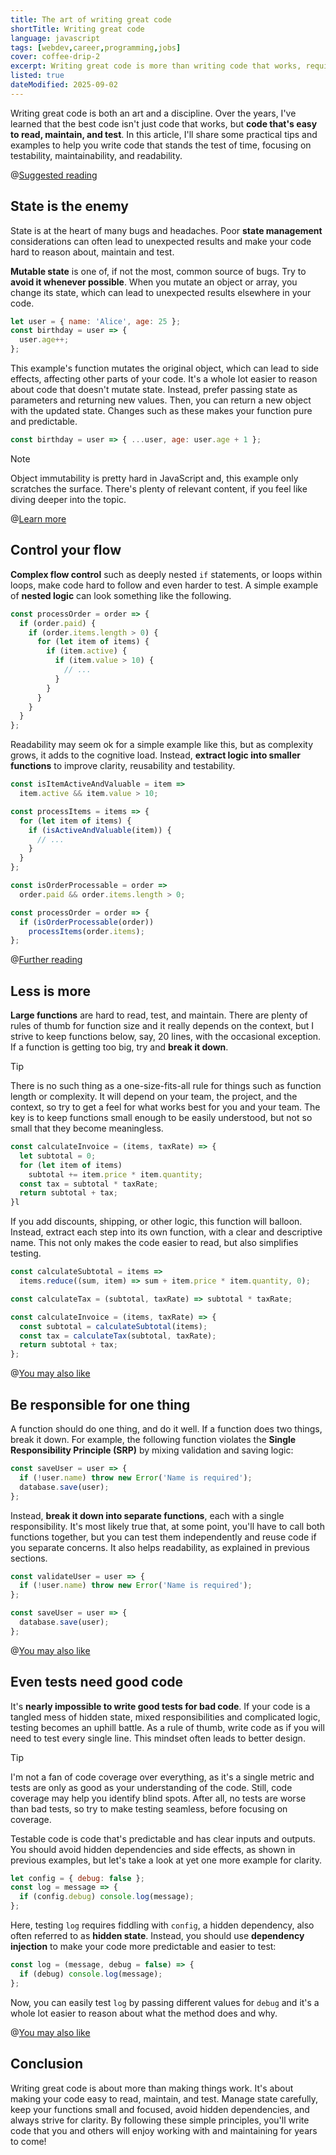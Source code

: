 ```yaml
---
title: The art of writing great code
shortTitle: Writing great code
language: javascript
tags: [webdev,career,programming,jobs]
cover: coffee-drip-2
excerpt: Writing great code is more than writing code that works, requiring discipline and a focus on testability, maintainability, and readability.
listed: true
dateModified: 2025-09-02
---
```


Writing great code is both an art and a discipline. Over the years, I've learned that the best code isn't just code that works, but **code that's easy to read, maintain, and test**. In this article, I'll share some practical tips and examples to help you write code that stands the test of time, focusing on testability, maintainability, and readability.

@[Suggested reading](/js/s/naming-conventions)

## State is the enemy

State is at the heart of many bugs and headaches. Poor **state management** considerations can often lead to unexpected results and make your code hard to reason about, maintain and test.

**Mutable state** is one of, if not the most, common source of bugs. Try to **avoid it whenever possible**. When you mutate an object or array, you change its state, which can lead to unexpected results elsewhere in your code.

```js
let user = { name: 'Alice', age: 25 };
const birthday = user => {
  user.age++;
};
```

This example's function mutates the original object, which can lead to side effects, affecting other parts of your code. It's a whole lot easier to reason about code that doesn't mutate state. Instead, prefer passing state as parameters and returning new values. Then, you can return a new object with the updated state. Changes such as these makes your function pure and predictable.

```js
const birthday = user => { ...user, age: user.age + 1 };
```

> [!NOTE]
>
> Object immutability is pretty hard in JavaScript and, this example only scratches the surface. There's plenty of relevant content, if you feel like diving deeper into the topic.

@[Learn more](/js/immutability)

## Control your flow

**Complex flow control** such as deeply nested `if` statements, or loops within loops, make code hard to follow and even harder to test. A simple example of **nested logic** can look something like the following.

```js
const processOrder = order => {
  if (order.paid) {
    if (order.items.length > 0) {
      for (let item of items) {
        if (item.active) {
          if (item.value > 10) {
            // ...
          }
        }
      }
    }
  }
};
```

Readability may seem ok for a simple example like this, but as complexity grows, it adds to the cognitive load. Instead, **extract logic into smaller functions** to improve clarity, reusability and testability.

```js
const isItemActiveAndValuable = item =>
  item.active && item.value > 10;

const processItems = items => {
  for (let item of items) {
    if (isActiveAndValuable(item)) {
      // ...
    }
  }
};

const isOrderProcessable = order =>
  order.paid && order.items.length > 0;

const processOrder = order => {
  if (isOrderProcessable(order))
    processItems(order.items);
};
```

@[Further reading](/js/functional-programming)

## Less is more

**Large functions** are hard to read, test, and maintain. There are plenty of rules of thumb for function size and it really depends on the context, but I strive to keep functions below, say, 20 lines, with the occasional exception. If a function is getting too big, try and **break it down**.

> [!TIP]
>
> There is no such thing as a one-size-fits-all rule for things such as function length or complexity. It will depend on your team, the project, and the context, so try to get a feel for what works best for you and your team. The key is to keep functions small enough to be easily understood, but not so small that they become meaningless.

```js
const calculateInvoice = (items, taxRate) => {
  let subtotal = 0;
  for (let item of items)
    subtotal += item.price * item.quantity;
  const tax = subtotal * taxRate;
  return subtotal + tax;
}l
```

If you add discounts, shipping, or other logic, this function will balloon. Instead, extract each step into its own function, with a clear and descriptive name. This not only makes the code easier to read, but also simplifies testing.

```js
const calculateSubtotal = items =>
  items.reduce((sum, item) => sum + item.price * item.quantity, 0);

const calculateTax = (subtotal, taxRate) => subtotal * taxRate;

const calculateInvoice = (items, taxRate) => {
  const subtotal = calculateSubtotal(items);
  const tax = calculateTax(subtotal, taxRate);
  return subtotal + tax;
};
```

@[You may also like](/articles/s/code-modularization)

## Be responsible for one thing

A function should do one thing, and do it well. If a function does two things, break it down. For example, the following function violates the **Single Responsibility Principle (SRP)** by mixing validation and saving logic:

```js
const saveUser = user => {
  if (!user.name) throw new Error('Name is required');
  database.save(user);
};
```

Instead, **break it down into separate functions**, each with a single responsibility. It's most likely true that, at some point, you'll have to call both functions together, but you can test them independently and reuse code if you separate concerns. It also helps readability, as explained in previous sections.

```js
const validateUser = user => {
  if (!user.name) throw new Error('Name is required');
};

const saveUser = user => {
  database.save(user);
};
```

@[You may also like](/js/s/vocal-fails-silencing-errors)

## Even tests need good code

It's **nearly impossible to write good tests for bad code**. If your code is a tangled mess of hidden state, mixed responsibilities and complicated logic, testing becomes an uphill battle. As a rule of thumb, write code as if you will need to test every single line. This mindset often leads to better design.

> [!TIP]
>
> I'm not a fan of code coverage over everything, as it's a single metric and tests are only as good as your understanding of the code. Still, code coverage may help you identify blind spots. After all, no tests are worse than bad tests, so try to make testing seamless, before focusing on coverage.

Testable code is code that's predictable and has clear inputs and outputs. You should avoid hidden dependencies and side effects, as shown in previous examples, but let's take a look at yet one more example for clarity.

```js
let config = { debug: false };
const log = message => {
  if (config.debug) console.log(message);
};
```

Here, testing `log` requires fiddling with `config`, a hidden dependency, also often referred to as **hidden state**. Instead, you should use **dependency injection** to make your code more predictable and easier to test:

```js
const log = (message, debug = false) => {
  if (debug) console.log(message);
};
```

Now, you can easily test `log` by passing different values for `debug` and it's a whole lot easier to reason about what the method does and why.

@[You may also like](/js/tdd-library-design)

## Conclusion

Writing great code is about more than making things work. It's about making your code easy to read, maintain, and test. Manage state carefully, keep your functions small and focused, avoid hidden dependencies, and always strive for clarity. By following these simple principles, you'll write code that you and others will enjoy working with and maintaining for years to come!
